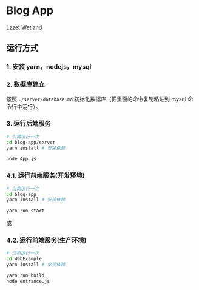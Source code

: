 # Blog App

[Lzzet Wetland](https://www.lzzet.com/)

## 运行方式

### 1. 安装 yarn，nodejs，mysql

### 2. 数据库建立

按照 `./server/database.md` 初始化数据库（把里面的命令复制粘贴到 mysql 命令行中运行）。

### 3. 运行后端服务

```bash
# 仅需运行一次
cd blog-app/server
yarn install # 安装依赖
```

```bash
node App.js
```

### 4.1. 运行前端服务(开发环境)

```bash
# 仅需运行一次
cd blog-app
yarn install # 安装依赖
```

```bash
yarn run start
```

或

### 4.2. 运行前端服务(生产环境)

```bash
# 仅需运行一次
cd WebExample
yarn install # 安装依赖
```

```bash
yarn run build
node entrance.js
```



